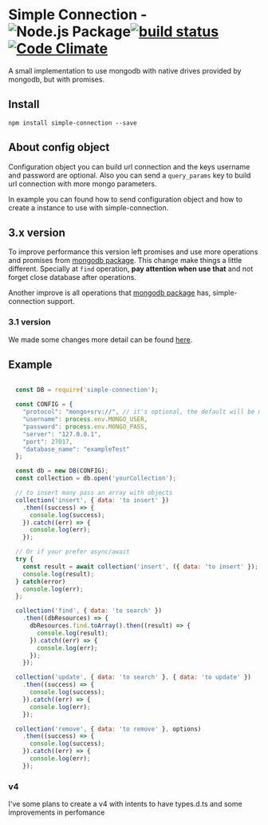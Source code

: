 # Simple Connection - ![Node.js Package](https://github.com/flpms/simple-connection/workflows/Node.js%20Package/badge.svg?branch=develop)[![build status](https://secure.travis-ci.org/flpms/simple-connection.png)](http://travis-ci.org/flpms/simple-connection) [![Code Climate](https://codeclimate.com/github/flpms/simple-connection/badges/gpa.svg)](https://codeclimate.com/github/flpms/simple-connection)

A small implementation to use mongodb with native drives provided by mongodb, but with promises.

## Install

`npm install simple-connection --save`

## About config object

Configuration object you can build url connection and the keys username and password are optional. Also you can send a `query_params` key to build url connection with more mongo parameters.

In example you can found how to send configuration object and how to create a instance to use with simple-connection.

## 3.x version

To improve performance this version left promises and use more operations and promises from [mongodb package](https://www.npmjs.com/package/mongodb). This change make things a little different. Specially at `find` operation, **pay attention when use that** and not forget close database after operations.

Another improve is all operations that [mongodb package](https://www.npmjs.com/package/mongodb) has, simple-connection support.

### 3.1 version

We made some changes more detail can be found [here](https://flpms.me/simple-connection-3-1/).

## Example

```` javascript

  const DB = require('simple-connection');

  const CONFIG = {
    "protocol": "mongo+srv://", // it's optional, the default will be mongodb://
    "username": process.env.MONGO_USER,
    "password": process.env.MONGO_PASS,
    "server": "127.0.0.1",
    "port": 27017,
    "database_name": "exampleTest"
  };

  const db = new DB(CONFIG);
  const collection = db.open('yourCollection');

  // to insert many pass an array with objects
  collection('insert', { data: 'to insert' })
    .then((success) => {
      console.log(success);
    }).catch((err) => {
      console.log(err);
    });

  // Or if your prefer async/await
  try {
    const result = await collection('insert', ({ data: 'to insert' });
    console.log(result);
  } catch(error)
    console.log(err);
  };

  collection('find', { data: 'to search' })
    .then((dbResources) => {
      dbResources.find.toArray().then((result) => {
        console.log(result);
      }).catch((err) => {
        console.log(err);
      });
    });

  collection('update', { data: 'to search' }, { data: 'to update' })
    .then((success) => {
      console.log(success);
    }).catch((err) => {
      console.log(err);
    });

  collection('remove', { data: 'to remove' }, options)
    .then((success) => {
      console.log(success);
    }).catch((err) => {
      console.log(err);
    });

````

### v4

I've some plans to create a v4 with intents to have types.d.ts and some improvements in perfomance

